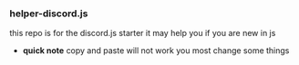 ### helper-discord.js
this repo is for the discord.js starter it may help you if you are new in js

- **quick note**
copy and paste will not work you most change some things
